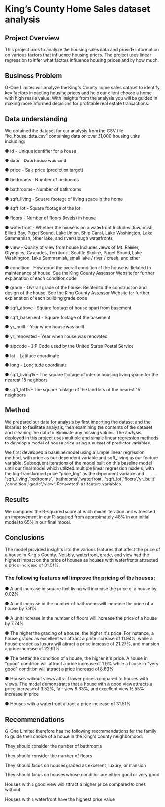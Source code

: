 # King’s County Home Sales dataset analysis




## Project Overview
This project aims to analyze the housing sales data and provide information on various factors that influence housing prices. The project uses linear regression to infer what factors influence housing prices and by how much.


## Business Problem

G-One Limited will analyze the King's County home sales dataset to identify key factors impacting housing prices and help our client choose a home with high resale value. With Insights from the analysis you will be guided in making more informed decisions for profitable real estate transactions.


## Data understanding

We obtained the dataset for our analysis from the CSV file “kc_house_data.csv” containing data on over 21,000 housing units including: 

●	id - Unique identifier for a house

●	date - Date house was sold  

●	price - Sale price (prediction target)

●	bedrooms - Number of bedrooms

●	bathrooms - Number of bathrooms

●	sqft_living - Square footage of living space in the home

●	sqft_lot - Square footage of the lot

●	floors - Number of floors (levels) in house

●	waterfront - Whether the house is on a waterfront Includes Duwamish, Elliott Bay, Puget Sound, Lake Union, Ship Canal, Lake Washington, Lake Sammamish, other lake, and river/slough waterfronts

●	view - Quality of view from house Includes views of Mt. Rainier, Olympics, Cascades, Territorial, Seattle Skyline, Puget Sound, Lake Washington, Lake Sammamish, small lake / river / creek, and other

●	condition - How good the overall condition of the house is. Related to maintenance of house. See the King County Assessor Website for further explanation of each condition code

●	grade - Overall grade of the house. Related to the construction and design of the house. See the King County Assessor Website for further explanation of each building grade code

●	sqft_above - Square footage of house apart from basement

●	sqft_basement - Square footage of the basement

●	yr_built - Year when house was built

●	yr_renovated - Year when house was renovated

●	zipcode - ZIP Code used by the United States Postal Service

●	lat - Latitude coordinate

●	long - Longitude coordinate

●	sqft_living15 - The square footage of interior housing living space for the nearest 15 neighbors

●	sqft_lot15 - The square footage of the land lots of the nearest 15 neighbors



## Method

We prepared our data for analysis by first importing the dataset and the libraries to facilitate analysis, then examining the contents of the dataset and cleaning the data to eliminate any missing values. The analysis deployed in this project uses multiple and  simple linear regression methods to develop a model of house price using a subset of predictor variables. 

We first developed a baseline model using a simple linear regression method, with price as our dependent variable and sqft_living as our feature variable. Subsequent iterations of the model built on this baseline model until our final model which utilized multiple linear regression models, with the log-transformed price “price_log” as the dependent variable and  'sqft_living','bedrooms', 'bathrooms','waterfront', 'sqft_lot','floors','yr_built' ,'condition','grade','view','Renovated' as feature variables. 

## Results
We compared the R-squared score at each model iteration and witnessed an improvement in our R-squared from approximately 48% in our initial model to 65% in our final model.

## Conclusions
The model provided insights into the various features that affect the price of a house in King's County. Notably, waterfront, grade, and view had the highest impact on the price of houses as houses with waterfronts attracted a price increase of 31.51%,

### The following features will improve the pricing of the houses:

●	A unit increase in square foot living will increase the price of a house by 0.02%

●	A unit increase in the number of bathrooms will increase the price of a house by 7.91%

●	A unit increase in the number of floors will increase the price of a house by 7.74%

●	The higher the grading of a house, the higher it's price. For instance, a house graded as excellent will attract a price increase of 11.94%, while a house graded as luxury will attract a price increase of 21.27%, and mansion a price increase of 22.91%

●	The better the condition of a house, the higher it's price. A house in "good" condition will attract a price increase of 1.9% while a house in "very good" condition will attract a price increase of 8.63%

●	Houses without views attract lower prices compared to houses with views. The model demonstrates that a house with a good view attracts a price increase of 3.52%, fair view 8.33%, and excellent view 16.55% increase in price

●	Houses with a waterfront attract a price increase of 31.51%


## Recommendations
G-One Limited therefore has the following recommendations for the family to guide their choice of a house in the King's County neighborhood:

They should consider the number of bathrooms

They should consider the number of floors

They should focus on houses graded as excellent, luxury, or mansion

They should focus on houses whose condition are either good or very good

Houses with a good view will attract a higher price compared to ones without

Houses with a waterfront have the highest price value


